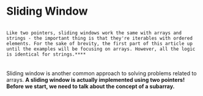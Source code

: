 <h1>Sliding Window</h1>
<code>
Like two pointers, sliding windows work the same with arrays and strings - the important thing is that they're iterables with ordered elements. For the sake of brevity, the first part of this article up until the examples will be focusing on arrays. However, all the logic is identical for strings.****
</code>
<br>
<br>
<span>
Sliding window is another common approach to solving problems related to arrays. 
</span>
<b>
A sliding window is actually implemented using two pointers! Before we start, we need to talk about the concept of a subarray.
</b>